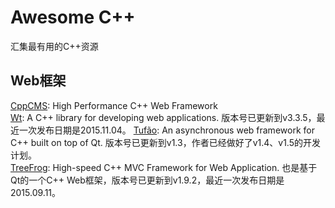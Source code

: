 # Awesome C++
汇集最有用的C++资源

## Web框架
[CppCMS](http://cppcms.com/): High Performance C++ Web Framework  
[Wt](https://github.com/kdeforche/wt): A C++ library for developing web applications. 版本号已更新到v3.3.5，最近一次发布日期是2015.11.04。
[Tufão](https://github.com/vinipsmaker/tufao): An asynchronous web framework for C++ built on top of Qt. 版本号已更新到v1.3，作者已经做好了v1.4、v1.5的开发计划。  
[TreeFrog](https://github.com/treefrogframework/treefrog-framework): High-speed C++ MVC Framework for Web Application. 也是基于Qt的一个C++ Web框架，版本号已更新到v1.9.2，最近一次发布日期是2015.09.11。
